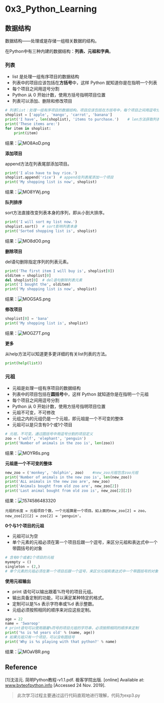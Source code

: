 # 0x3_Python_Learning

## 数据结构

数据结构——处理或是存储一组相关数据的结构。

在Python中有三种内建的数据结构：**列表、元祖和字典**。

### 列表

- list 是处理一组有序项目的数据结构
- 列表中的项目应该包括在**方括号**中，这样 Python 就知道你是在指明一个列表
- 每个项目之间用逗号分割
- Python 从 0 开始计数，使用方括号指明项目位置
- 列表可以添加、删除和修改项目

```python
# 列表list：处理一组有序项目的数据结构。项目应该包括在方括号中，每个项目之间用逗号分割，python以0开始计数
shoplist = ['apple', 'mango', 'carrot', 'banana']
print('I have', len(shoplist), 'items to purchase.')	# len方法获取列表长度
print('These items are:')
for item in shoplist:
    print(item)
```

结果：![MO8AoD.png](https://s2.ax1x.com/2019/11/24/MO8AoD.png)

**添加项目**

append方法在列表尾部添加项目。

```python
print('I also have to buy rice.')
shoplist.append('rice')  # append在列表尾添加一个项目
print('My shopping list is now', shoplist)
```

结果：![MO8YWj.png](https://s2.ax1x.com/2019/11/24/MO8YWj.png)

**队列排序**

sort方法直接改变列表本身的序列，即从小到大排序。

```python
print('I will sort my list now.')
shoplist.sort()  # sort影响列表本身
print('Sorted shopping list is', shoplist)
```

结果：![MO8dO0.png](https://s2.ax1x.com/2019/11/24/MO8dO0.png)

**删除项目**

del语句删除指定序列的列表元素。

```python
print('The first item I will buy is', shoplist[0])
olditem = shoplist[0]
del shoplist[0]  # del语句删除列表元素
print('I bought the', olditem)
print('My shopping list is now', shoplist)
```

结果：![MOGSAS.png](https://s2.ax1x.com/2019/11/24/MOGSAS.png)

**修改项目**

```python
shoplist[0] = 'bana'
print('My shopping list is', shoplist)
```

结果：![MOGZ7T.png](https://s2.ax1x.com/2019/11/24/MOGZ7T.png)

**更多**

从help方法可以知道更多更详细的有关list列表的方法。

```python
print(help(list))
```

### 元祖

- 元祖是处理一组有序项目的数据结构
- 列表中的项目包括在**圆括号**中，这样 Python 就知道你是在指明一个元祖
- 每个项目之间用逗号分割
- Python 从 0 开始计数，使用方括号指明项目位置
- 元祖不可变，不可修改
- 元组之内的元组仍是一个元祖，即元祖是一个不可变的整体
- 元祖可以是只含有0个或1个项目

```python
# 元祖，不可变。通过圆括号中用逗号分割的项目定义
zoo = ('wolf', 'elephant', 'penguin')
print('Number of animals in the zoo is', len(zoo))
```

结果：![MOYR6s.png](https://s2.ax1x.com/2019/11/24/MOYR6s.png)

**元祖是一个不可变的整体**

```python
new_zoo = ('monkey', 'dolphin', zoo)	#new_zoo元祖包含zoo元祖
print('Number of animals in the new zoo is', len(new_zoo))
print('ALL animals in the new zoo are', new_zoo)
print('Animals bought from old zoo are', new_zoo[2])
print('Last animal bought from old zoo is', new_zoo[2][2])
```

结果：![1574586483320](C:\Users\BaekLi\AppData\Roaming\Typora\typora-user-images\1574586483320.png)

`元祖的长度 = 元祖项目个数，一个元祖算是一个项目。如上面的new_zoo[2] = zoo，new_zoo[2][2] = zoo[2] = 'penguin'。`

**0个与1个项目的元祖**

- 元祖可以为空
- 单个元素的元祖必须在第一个项目后跟一个逗号，来区分元祖和表达式中一个带圆括号的对象

```python
# 含有0个或者1个项目的元祖
myempty = ()
singleton = (2,)  
# 单个元素的元祖必须在第一个项目后跟一个逗号，来区分元祖和表达式中一个带圆括号的对象
```

**使用元祖输出**

- print 语句可以输出跟着%符号的项目元组。
- 输出具备定制的功能，可以满足某种特定的格式。
- 定制可以是%s 表示字符串或%d 表示整数。
- 元组必须按照相同的顺序来对应这些定制。

```python
age = 22
name = 'Swaroop'
# print语句可以使用跟着%符号的项目元祖的字符串，必须按照相同的顺序来定制
print('%s is %d years old' % (name, age))  
# 如果元祖只有一个项目，可以没有圆括号
print('Why is %s playing with that python?' % name)
```

结果：![MOaVBR.png](https://s2.ax1x.com/2019/11/24/MOaVBR.png)

## Reference

[1]沈洁元. 简明Python教程-v1.1.pdf. 极客学院出版. [online] Available at:  www.byteofpython.info [Accessed 24 Nov. 2019].



> 此次学习过程主要通过运行代码直观地进行理解，代码为exp3.py







